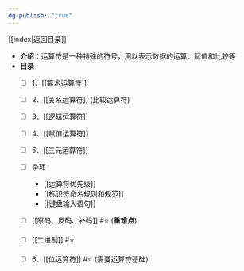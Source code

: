 ```yaml
---
dg-publish: "true"
---
```

[[index|返回目录]]

- **介绍**：运算符是一种特殊的符号，用以表示数据的运算、赋值和比较等
- **目录**
	- [ ] 1、[[算术运算符]]
	- [ ] 2、[[关系运算符]] (比较运算符)
	- [ ] 3、[[逻辑运算符]]
	- [ ] 4、[[赋值运算符]] 
	- [ ] 5、[[三元运算符]]  
	- [ ] 杂项
		- [[运算符优先级]]
		- [[标识符命名规则和规范]] 
		- [[键盘输入语句]] 
	- [ ] [[原码、反码、补码]] #⭐️ (**重难点**)
	- [ ] [[二进制]] #⭐️ 
	- [ ] 6、[[位运算符]]   #⭐️ (需要运算符基础)


